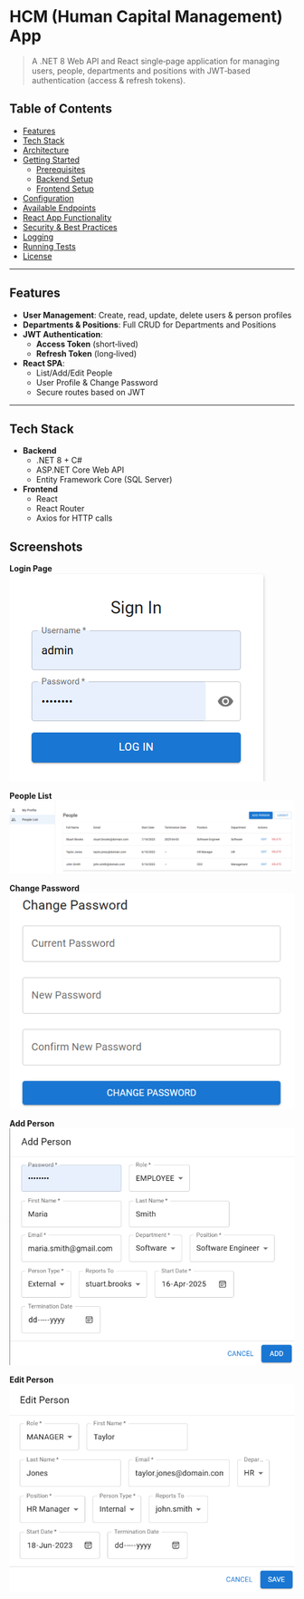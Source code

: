 # HCM (Human Capital Management) App

> A .NET 8 Web API and React single‑page application for managing users, people, departments and positions with JWT‑based authentication (access & refresh tokens).

## Table of Contents

- [Features](#features)  
- [Tech Stack](#tech-stack)  
- [Architecture](#architecture)  
- [Getting Started](#getting-started)  
  - [Prerequisites](#prerequisites)  
  - [Backend Setup](#backend-setup)  
  - [Frontend Setup](#frontend-setup)  
- [Configuration](#configuration)  
- [Available Endpoints](#available-endpoints)  
- [React App Functionality](#react-app-functionality)  
- [Security & Best Practices](#security--best-practices)  
- [Logging](#logging)  
- [Running Tests](#running-tests)  
- [License](#license)  

---

## Features

- **User Management**: Create, read, update, delete users & person profiles  
- **Departments & Positions**: Full CRUD for Departments and Positions  
- **JWT Authentication**:  
  - **Access Token** (short‑lived)  
  - **Refresh Token** (long‑lived)  
- **React SPA**:  
  - List/Add/Edit People  
  - User Profile & Change Password  
  - Secure routes based on JWT  

---

## Tech Stack

- **Backend**  
  - .NET 8 + C#  
  - ASP.NET Core Web API
  - Entity Framework Core (SQL Server)  
- **Frontend**  
  - React
  - React Router  
  - Axios for HTTP calls  

## Screenshots

**Login Page**  
![Login Screen](screenshots/login.png)

**People List**  
![People List](screenshots/people-list.png)

**Change Password**  
![Profile](screenshots/change-password.png)

**Add Person**  
![Profile](screenshots/add-person.png)

**Edit Person**  
![Profile](screenshots/edit-person.png)